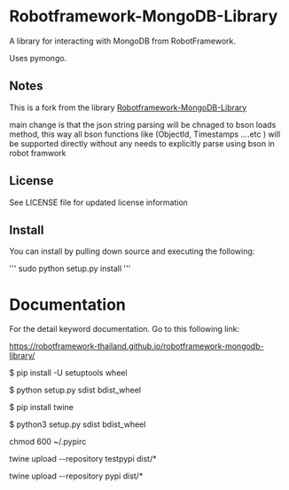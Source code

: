 Robotframework-MongoDB-Library
==============================

A library for interacting with MongoDB from RobotFramework.

Uses pymongo.

Notes
-----

This is a fork from the library [Robotframework-MongoDB-Library](https://github.com/robotframework-thailand/robotframework-mongodb-library.git)

main change is that the json string parsing will be chnaged to bson loads method, 
this way all bson functions like (ObjectId, Timestamps ....etc ) will be supported directly without any needs to explicitly parse using bson in robot framwork



License
-------
See LICENSE file for updated license information

Install
-------
You can install by pulling down source and executing the following:

'''
sudo python setup.py install
'''

# Documentation
For the detail keyword documentation. Go to this following link:

https://robotframework-thailand.github.io/robotframework-mongodb-library/

$ pip install -U setuptools wheel
 
$ python setup.py sdist bdist_wheel
 
$ pip install twine 

$ python3 setup.py sdist bdist_wheel

chmod 600 ~/.pypirc

twine upload --repository testpypi dist/*

twine upload --repository pypi dist/*
